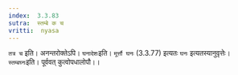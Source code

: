 ```yaml
---
index:  3.3.83
sutra:  स्तम्बे क च
vritti:  nyasa
---
```


`तत्र च` इति। अनन्तरोक्तेऽपि। `घनादेशः`इति। `मूर्त्तौ घनः` (3.3.77) इत्यतः `घनः` इत्यतस्यानुवृत्तेः। `स्तम्बघ्नः`इति। पूर्ववत् कुत्वोपधालोपौ।।

